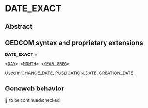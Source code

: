 ﻿# DATE_EXACT
## Abstract

## GEDCOM syntax and proprietary extensions

**DATE_EXACT**:=
<pre>
&lt;<a href=Ged.DAY.md>DAY</a>&gt; &lt;<a href=Ged.MONTH.md>MONTH</a>&gt; &lt;<a href=Ged.YEAR_GREG.md>YEAR_GREG</a>&gt;
</pre>
Used in <a href=Ged.CHANGE_DATE.md>CHANGE_DATE</a>, <a href=Ged.PUBLICATION_DATE.md>PUBLICATION_DATE</a>, <a href=Ged.CREATION_DATE.md>CREATION_DATE</a><br />


## Geneweb behavior



🚧 to be continued/checked

